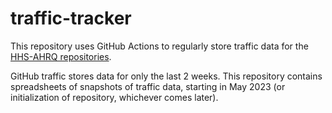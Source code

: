 # traffic-tracker

This repository uses GitHub Actions to regularly store traffic data for the [HHS-AHRQ repositories](https://github.com/HHS-AHRQ).

GitHub traffic stores data for only the last 2 weeks. This repository contains spreadsheets of snapshots of traffic data, starting in May 2023 (or initialization of repository, whichever comes later).
